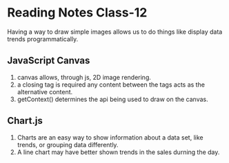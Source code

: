 # Reading Notes Class-12

Having a way to draw simple images allows us to do things like display data trends programmatically.

## JavaScript Canvas

1. canvas allows, through js, 2D image rendering.
2. a closing tag is required any content between the tags acts as the alternative content.
3. getContext() determines the api being used to draw on the canvas.

## Chart.js

1. Charts are an easy way to show information about a data set, like trends, or grouping data differently.
2. A line chart may have better shown trends in the sales durning the day.
